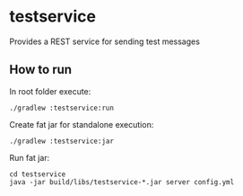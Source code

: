 # testservice

Provides a REST service for sending test messages

## How to run

In root folder execute:

```shell
./gradlew :testservice:run
```

Create fat jar for standalone execution:

```shell
./gradlew :testservice:jar
```

Run fat jar:

```shell
cd testservice
java -jar build/libs/testservice-*.jar server config.yml
```
